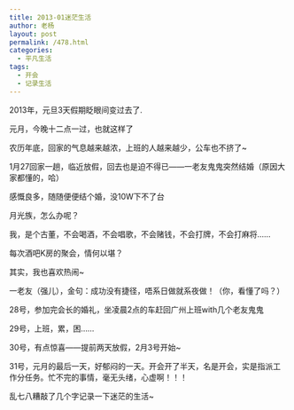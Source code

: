 ```yaml
---
title: 2013-01迷茫生活
author: 老杨
layout: post
permalink: /478.html
categories:
  - 平凡生活
tags:
  - 开会
  - 记录生活
---
```

2013年，元旦3天假期眨眼间变过去了.

元月，今晚十二点一过，也就这样了

农历年底，回家的气息越来越浓，上班的人越来越少，公车也不挤了~

1月27回家一趟，临近放假，回去也是迫不得已——一老友鬼鬼突然结婚（原因大家都懂的，哈）

感慨良多，随随便便结个婚，没10W下不了台

月光族，怎么办呢？  


  
我，是个古董，不会喝酒，不会唱歌，不会赌钱，不会打牌，不会打麻将……

每次酒吧K房的聚会，情何以堪？

其实，我也喜欢热闹~

一老友（强儿），金句：成功没有捷径，唔系日做就系夜做！（你，看懂了吗？）

28号，参加完会长的婚礼，坐凌晨2点的车赶回广州上班with几个老友鬼鬼

29号，上班，累，困……

30号，有点惊喜——提前两天放假，2月3号开始~

31号，元月的最后一天，好郁闷的一天。开会开了半天，名是开会，实是指派工作分任务。忙不完的事情，毫无头绪，心虚啊！！！

乱七八糟敲了几个字记录一下迷茫的生活~